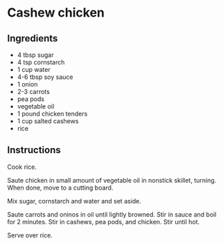 # Cashew chicken

## Ingredients

* 4 tbsp sugar
* 4 tsp cornstarch
* 1 cup water
* 4-6 tbsp soy sauce
* 1 onion
* 2-3 carrots
* pea pods
* vegetable oil
* 1 pound chicken tenders
* 1 cup salted cashews
* rice

## Instructions

Cook rice.

Saute chicken in small amount of vegetable oil in nonstick skillet, turning. When done, move to a cutting board.

Mix sugar, cornstarch and water and set aside.

Saute carrots and oninos in oil until lightly browned. Stir in sauce and boil for 2 minutes. Stir in cashews, pea pods, and chicken. Stir until hot.

Serve over rice.